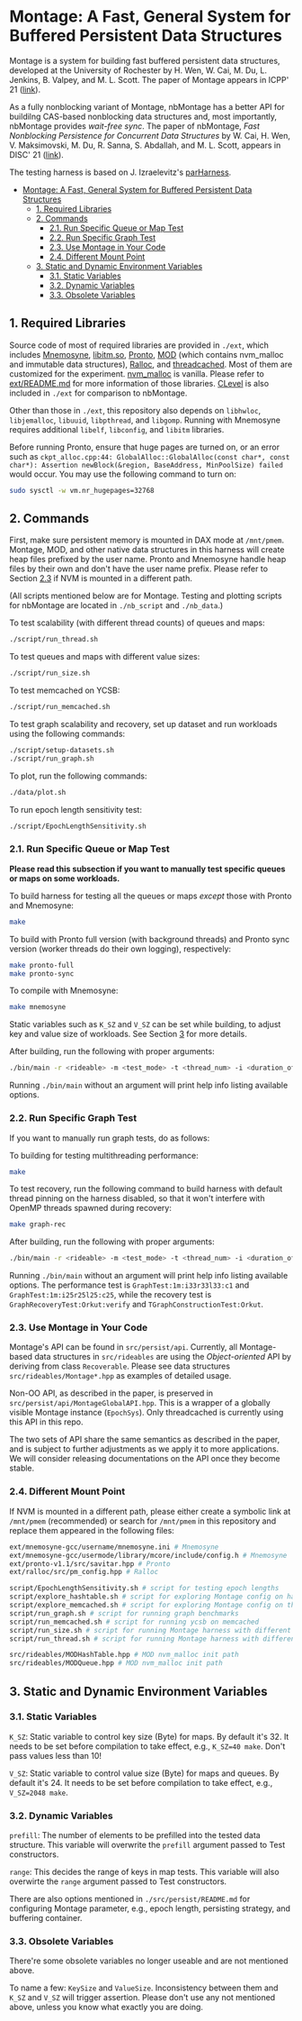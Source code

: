 # Montage: A Fast, General System for Buffered Persistent Data Structures

Montage is a system for building fast buffered persistent data
structures, developed at the University of Rochester by H. Wen, W.
Cai, M. Du, L. Jenkins, B. Valpey, and M. L. Scott. The paper of
Montage appears in ICPP' 21
([link](https://www.cs.rochester.edu/u/scott/papers/2021_Wen_ICPP_Montage.pdf)).

As a fully nonblocking variant of Montage, nbMontage has a better
API for buildilng CAS-based nonblocking data structures and, most
importantly, nbMontage provides _wait-free sync_. The paper of
nbMontage, _Fast Nonblocking Persistence for Concurrent Data Structures_ 
by W. Cai, H. Wen, V. Maksimovski, M. Du, R. Sanna, S. Abdallah, and
M. L. Scott, appears in DISC' 21 ([link](https://www.cs.rochester.edu/u/scott/papers/2021_Cai_DISC_nbMontage.pdf)). 

The testing harness is based on J. Izraelevitz's
[parHarness](https://github.com/izrajoe/parHarness).

- [Montage: A Fast, General System for Buffered Persistent Data Structures](#montage-a-fast-general-system-for-buffered-persistent-data-structures)
  - [1. Required Libraries](#1-required-libraries)
  - [2. Commands](#2-commands)
    - [2.1. Run Specific Queue or Map Test](#21-run-specific-queue-or-map-test)
    - [2.2. Run Specific Graph Test](#22-run-specific-graph-test)
    - [2.3. Use Montage in Your Code](#23-use-montage-in-your-code)
    - [2.4. Different Mount Point](#24-different-mount-point)
  - [3. Static and Dynamic Environment Variables](#3-static-and-dynamic-environment-variables)
    - [3.1. Static Variables](#31-static-variables)
    - [3.2. Dynamic Variables](#32-dynamic-variables)
    - [3.3. Obsolete Variables](#33-obsolete-variables)

## 1. Required Libraries

Source code of most of required libraries are provided in `./ext`,
which includes
[Mnemosyne](https://github.com/snalli/mnemosyne-gcc/tree/master),
[libitm.so](https://pkgs.org/download/libitm),
[Pronto](https://zenodo.org/record/3605351#.X3YlJmhKj-g),
[MOD](https://zenodo.org/record/35636#.X3YlXmhKj-g) (which contains
nvm_malloc and immutable data structures),
[Ralloc](https://github.com/urcs-sync/ralloc), and
[threadcached](https://github.com/ChrisKjellqvist/MemcachedProtectedLibrary/tree/nohodor).
Most of them are customized for the experiment.
[nvm_malloc](https://github.com/IMCG/nvm-malloc) is vanilla. Please
refer to
[ext/README.md](https://github.com/urcs-sync/Montage/blob/master/ext/README.md)
for more information of those libraries.
[CLevel](https://github.com/chenzhangyu/Clevel-Hashing) is also
included in `./ext` for comparison to nbMontage.


Other than those in `./ext`, this repository also depends on
`libhwloc`, `libjemalloc`, `libuuid`, `libpthread`, and `libgomp`.
Running with Mnemosyne requires additional `libelf`, `libconfig`, and
`libitm` libraries.

Before running Pronto, ensure that huge pages are turned on, or an
error such as `ckpt_alloc.cpp:44: GlobalAlloc::GlobalAlloc(const
char*, const char*): Assertion newBlock(&region, BaseAddress,
MinPoolSize) failed` would occur. You may use the following command
to turn on:

```bash
sudo sysctl -w vm.nr_hugepages=32768
```

## 2. Commands

First, make sure persistent memory is mounted in DAX mode at
`/mnt/pmem`. Montage, MOD, and other native data structures in this
harness will create heap files prefixed by the user name. Pronto and
Mnemosyne handle heap files by their own and don't have the user name
prefix. Please refer to Section [2.3](#23-different-mount-point) if
NVM is mounted in a different path.

(All scripts mentioned below are for Montage. Testing and plotting
scripts for nbMontage are located in `./nb_script` and `./nb_data`.)

To test scalability (with different thread counts) of queues and maps:

```bash
./script/run_thread.sh
```

To test queues and maps with different value sizes:

```bash
./script/run_size.sh
```

To test memcached on YCSB:

```bash
./script/run_memcached.sh
```

To test graph scalability and recovery, set up dataset and run
workloads using the following commands:

```bash
./script/setup-datasets.sh
./script/run_graph.sh
```

To plot, run the following commands:
```bash
./data/plot.sh
```

To run epoch length sensitivity test:
```bash
./script/EpochLengthSensitivity.sh
```

### 2.1. Run Specific Queue or Map Test

**Please read this subsection if you want to manually test specific
queues or maps on some workloads.**

To build harness for testing all the queues or maps *except* those with
Pronto and Mnemosyne:

```bash
make
```

To build with Pronto full version (with background threads) and Pronto
sync version (worker threads do their own logging), respectively:

```bash
make pronto-full
make pronto-sync
```

To compile with Mnemosyne:

```bash
make mnemosyne
```

Static variables such as `K_SZ` and `V_SZ` can be set while building,
to adjust key and value size of workloads. See Section
[3](#3-static-and-dynamic-environment-variables) for more details.

After building, run the following with proper arguments:

```bash
./bin/main -r <rideable> -m <test_mode> -t <thread_num> -i <duration_of_some_tests> [-v]
``` 

Running `./bin/main` without an argument will
print help info listing available options.

### 2.2. Run Specific Graph Test

If you want to manually run graph tests, do as follows:

To building for testing multithreading performance:

```bash
make
```

To test recovery, run the following command to build harness with
default thread pinning on the harness disabled, so that it won't
interfere with OpenMP threads spawned during recovery:

```bash
make graph-rec
```

After building, run the following with proper arguments:

```bash
./bin/main -r <rideable> -m <test_mode> -t <thread_num> -i <duration_of_some_tests> [-v]
``` 

Running
`./bin/main` without an argument will print help info listing
available options. The performance test is `GraphTest:1m:i33r33l33:c1`
and `GraphTest:1m:i25r25l25:c25`, while the recovery test is
`GraphRecoveryTest:Orkut:verify` and `TGraphConstructionTest:Orkut`.

### 2.3. Use Montage in Your Code

Montage's API can be found in `src/persist/api`. Currently, all Montage-based data structures
in `src/rideables` are using the *Object-oriented* API by deriving from class `Recoverable`.
Please see data structures `src/rideables/Montage*.hpp` as examples of detailed usage.

Non-OO API, as described in the paper, is preserved in `src/persist/api/MontageGlobalAPI.hpp`.
This is a wrapper of a globally visible Montage instance (`EpochSys`). Only threadcached is
currently using this API in this repo.

The two sets of API share the same semantics as described in the paper, and is subject to
further adjustments as we apply it to more applications. We will consider releasing 
documentations on the API once they become stable.

### 2.4. Different Mount Point

If NVM is mounted in a different path, please either create a symbolic
link at `/mnt/pmem` (recommended) or search for `/mnt/pmem` in this
repository and replace them appeared in the following files:

```bash
ext/mnemosyne-gcc/username/mnemosyne.ini # Mnemosyne
ext/mnemosyne-gcc/usermode/library/mcore/include/config.h # Mnemosyne
ext/pronto-v1.1/src/savitar.hpp # Pronto
ext/ralloc/src/pm_config.hpp # Ralloc

script/EpochLengthSensitivity.sh # script for testing epoch lengths
script/explore_hashtable.sh # script for exploring Montage config on hash table
script/explore_memcached.sh # script for exploring Montage config on threadcached
script/run_graph.sh # script for running graph benchmarks
script/run_memcached.sh # script for running ycsb on memcached
script/run_size.sh # script for running Montage harness with different sizes
script/run_thread.sh # script for running Montage harness with different threads

src/rideables/MODHashTable.hpp # MOD nvm_malloc init path
src/rideables/MODQueue.hpp # MOD nvm_malloc init path
```

## 3. Static and Dynamic Environment Variables

### 3.1. Static Variables

`K_SZ`: Static variable to control key size (Byte) for maps. By
default it's 32. It needs to be set before compilation to take effect,
e.g., `K_SZ=40 make`. Don't pass values less than 10!

`V_SZ`: Static variable to control value size (Byte) for maps and
queues. By default it's 24. It needs to be set before compilation to
take effect, e.g., `V_SZ=2048 make`.

### 3.2. Dynamic Variables

`prefill`: The number of elements to be prefilled into the tested data
structure. This variable will overwrite the `prefill` argument passed
to Test constructors.

`range`: This decides the range of keys in map tests. This variable
will also overwirte the `range` argument passed to Test constructors.

There are also options mentioned in `./src/persist/README.md` for
configuring Montage parameter, e.g., epoch length, persisting
strategy, and buffering container.

### 3.3. Obsolete Variables

There're some obsolete variables no longer useable and are not
mentioned above. 

To name a few: `KeySize` and `ValueSize`. Inconsistency between them
and `K_SZ` and `V_SZ` will trigger assertion.
Please don't use any not mentioned above, unless you know what exactly
you are doing.

